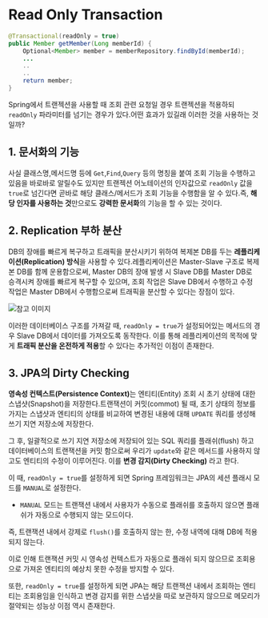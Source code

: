 # Read Only Transaction
```java
@Transactional(readOnly = true)
public Member getMember(Long memberId) {
    Optional<Member> member = memberRepository.findById(memberId);
    ...
    ..
    ..
    return member;
}
```
Spring에서 트랜젝션을 사용할 때 조회 관련 요청일 경우 트랜젝션을 적용하되 ``readOnly`` 파라미터를 넘기는 경우가 있다.어떤 효과가 있길래 이러한 것을 사용하는 것일까?
## 1. 문서화의 기능
사실 클래스명,메서드명 등에 ``Get``,``Find``,``Query`` 등의 명칭을 붙여 조회 기능을 수행하고 있음을 바로바로 알릴수도 있지만 트랜젝션 어노테이션의 인자값으로 ``readOnly`` 값을 ``true``로 넘긴다면 곧바로 해당 클래스/메서드가 조회 기능을 수행함을 알 수 있다.즉, **해당 인자를 사용하는 것**만으로도 **강력한 문서화**의 기능을 할 수 있는 것이다.
## 2. Replication 부하 분산
DB의 장애를 빠르게 복구하고 트래픽을 분산시키기 위하여 복제본 DB를 두는 **레플리케이션(Replication) 방식**을 사용할 수 있다.레플리케이션은 Master-Slave 구조로 복제본 DB를 함께 운용함으로써, Master DB의 장애 발생 시 Slave DB를 Master DB로 승격시켜 장애를 빠르게 복구할 수 있으며, 조회 작업은 Slave DB에서 수행하고 수정 작업은 Master DB에서 수행함으로써 트래픽을 분산할 수 있다는 장점이 있다.

![참고 이미지](https://img1.daumcdn.net/thumb/R1280x0/?scode=mtistory2&fname=https%3A%2F%2Fblog.kakaocdn.net%2Fdn%2Fbx66cl%2FbtsdZz2V4dX%2Fi9VUWmK5Hss2qUwI2vTd70%2Fimg.png)
 

이러한 데이터베이스 구조를 가져갈 때, ``readOnly = true``가 설정되어있는 메서드의 경우 Slave DB에서 데이터를 가져오도록 동작한다. 이를 통해 레플리케이션의 목적에 맞게 **트래픽 분산을 온전하게 적용**할 수 있다는 추가적인 이점이 존재한다.
## 3. JPA의 Dirty Checking
<b>영속성 컨텍스트(Persistence Context)</b>는 엔티티(Entity) 조회 시 초기 상태에 대한 스냅샷(Snapshot)을 저장한다.트랜잭션이 커밋(commot) 될 때, 초기 상태의 정보를 가지는 스냅샷과 엔티티의 상태를 비교하여 변경된 내용에 대해 ``UPDATE`` 쿼리를 생성해 쓰기 지연 저장소에 저장한다.

그 후, 일괄적으로 쓰기 지연 저장소에 저장되어 있는 SQL 쿼리를 플래쉬(flush) 하고 데이터베이스의 트랜잭션을 커밋 함으로써 우리가 ``update``와 같은 메서드를 사용하지 않고도 엔티티의 수정이 이루어진다. 이를 **변경 감지(Dirty Checking)** 라고 한다.

 

이 때, ``readOnly = true``를 설정하게 되면 Spring 프레임워크는 JPA의 세션 플래시 모드를 ``MANUAL``로 설정한다.

* ``MANUAL`` 모드는 트랜잭션 내에서 사용자가 수동으로 플래쉬를 호출하지 않으면 플래쉬가 자동으로 수행되지 않는 모드이다.

즉, 트랜잭션 내에서 강제로 ``flush()``를 호출하지 않는 한, 수정 내역에 대해 DB에 적용되지 않는다.

이로 인해 트랜잭션 커밋 시 영속성 컨텍스트가 자동으로 플래쉬 되지 않으므로 조회용으로 가져온 엔티티의 예상치 못한 수정을 방지할 수 있다.

또한, ``readOnly = true``를 설정하게 되면 JPA는 해당 트랜잭션 내에서 조회하는 엔티티는 조회용임을 인식하고 변경 감지를 위한 스냅샷을 따로 보관하지 않으므로 메모리가 절약되는 성능상 이점 역시 존재한다.
